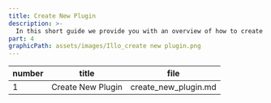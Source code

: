 ```yaml
---
title: Create New Plugin
description: >-
  In this short guide we provide you with an overview of how to create your own Membrane plugin and how to integrate it into your project.
part: 4
graphicPath: assets/images/Illo_create new plugin.png
---
```


| number | title             | file                 |
| ------ | ----------------- | -------------------- |
| 1      | Create New Plugin | create_new_plugin.md |
